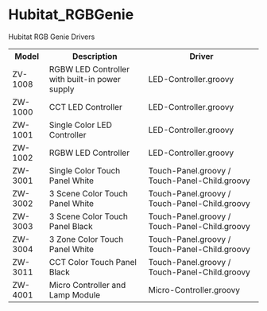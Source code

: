 # Hubitat_RGBGenie
Hubitat RGB Genie Drivers

<table>
<tr><th>Model</th><th>Description</td><th>Driver</th></tr>
<tr><td>ZV-1008</td><td>RGBW LED Controller with built-in power supply</td><td>LED-Controller.groovy</td></tr>
<tr><td>ZW-1000</td><td>CCT LED Controller</td><td>LED-Controller.groovy</td><tr>
<tr><td>ZW-1001</td><td>Single Color LED Controller</td><td>LED-Controller.groovy</td></tr>
<tr><td>ZW-1002</td><td>RGBW LED Controller</td><td>LED-Controller.groovy</td></tr>
<tr><td>ZW-3001</td><td>Single Color Touch Panel White</td><td>Touch-Panel.groovy / Touch-Panel-Child.groovy</td></tr>
<tr><td>ZW-3002</td><td>3 Scene Color Touch Panel White</td><td>Touch-Panel.groovy / Touch-Panel-Child.groovy</td></tr>
<tr><td>ZW-3003</td><td>3 Scene Color Touch Panel Black</td><td>Touch-Panel.groovy / Touch-Panel-Child.groovy</td></tr>
<tr><td>ZW-3004</td><td>3 Zone Color Touch Panel White</td><td>Touch-Panel.groovy / Touch-Panel-Child.groovy</td></tr>
<tr><td>ZW-3011</td><td>CCT Color Touch Panel Black</td><td>Touch-Panel.groovy / Touch-Panel-Child.groovy</td></tr>
<tr><td>ZW-4001</td><td>Micro Controller and Lamp Module</td><td>Micro-Controller.groovy</td></tr>
</table>

